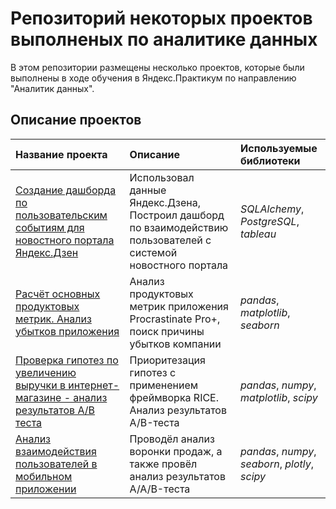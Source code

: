 # Репозиторий некоторых проектов выполненых по аналитике данных

В этом репозитории размещены несколько проектов, которые были выполнены в ходе обучения в Яндекс.Практикум по направлению "Аналитик данных".

## Описание проектов

| Название проекта                                                                                                                                                                                                                                                                                                                                                                                                                                                                                                                                                                                                                                                                                                                                                                                               | Описание                                                                                                        | Используемые библиотеки                         |
| :------------------------------------------------------------------------------------------------------------------------------------------------------------------------------------------------------------------------------------------------------------------------------------------------------------------------------------------------------------------------------------------------------------------------------------------------------------------------------------------------------------------------------------------------------------------------------------------------------------------------------------------------------------------------------------------------------------------------------------------------------------------------------------------------------------- | :-------------------------------------------------------------------------------------------------------------- | :---------------------------------------------- |
| [Создание дашборда по пользовательским событиям для новостного портала Яндекс.Дзен](https://github.com/AAleshechkin/Yandex-Practicum_projects/blob/main/%D0%90%D0%BD%D0%B0%D0%BB%D0%B8%D0%B7%20%D0%B2%D0%B7%D0%B0%D0%B8%D0%BC%D0%BE%D0%B4%D0%B5%D0%B9%D1%81%D1%82%D0%B2%D0%B8%D1%8F%20%D0%BF%D0%BE%D0%BB%D1%8C%D0%B7%D0%BE%D0%B2%D0%B0%D1%82%D0%B5%D0%BB%D0%B5%D0%B9%20%D1%81%20%D0%BA%D0%B0%D1%80%D1%82%D0%BE%D1%87%D0%BA%D0%B0%D0%BC%D0%B8%20%D0%BD%D0%B0%20%D0%AF%D0%BD%D0%B4%D0%B5%D0%BA%D1%81.%D0%94%D0%B7%D0%B5%D0%BD/%D0%A1%D1%81%D1%8B%D0%BB%D0%BA%D0%B0%20%D0%BD%D0%B0%20%D0%B4%D0%B0%D1%88%D0%B1%D0%BE%D1%80%D0%B4.txt)                                                                                                                                                                              | Использовал данные Яндекс.Дзена, Построил дашборд по взаимодействию пользователей с системой новостного портала | _SQLAlchemy_, _PostgreSQL_, _tableau_           |
| [Расчёт основных продуктовых метрик. Анализ убытков приложения](https://github.com/AAleshechkin/Yandex-Practicum_projects/blob/main/%D0%A0%D0%B0%D1%81%D1%87%D1%91%D1%82%20%D0%BE%D1%81%D0%BD%D0%BE%D0%B2%D0%BD%D1%8B%D1%85%20%D0%BF%D1%80%D0%BE%D0%B4%D1%83%D0%BA%D1%82%D0%BE%D0%B2%D1%8B%D1%85%20%D0%BC%D0%B5%D1%82%D1%80%D0%B8%D0%BA/%D0%A0%D0%B0%D1%81%D1%87%D1%91%D1%82%20%D0%BE%D1%81%D0%BD%D0%BE%D0%B2%D0%BD%D1%8B%D1%85%20%D0%BF%D1%80%D0%BE%D0%B4%D1%83%D0%BA%D1%82%D0%BE%D0%B2%D1%8B%D1%85%20%D0%BC%D0%B5%D1%82%D1%80%D0%B8%D0%BA.ipynb)                                                                                                                                                                                                                                                              | Анализ продуктовых метрик приложения Procrastinate Pro+, поиск причины убытков компании                         | _pandas_, _matplotlib_, _seaborn_               |
| [Проверка гипотез по увеличению выручки в интернет-магазине - анализ результатов А/В теста](https://github.com/AAleshechkin/Yandex-Practicum_projects/blob/main/%D0%A3%D0%B2%D0%B5%D0%BB%D0%B8%D1%87%D0%B5%D0%BD%D0%B8%D0%B5%20%D0%B2%D1%8B%D1%80%D1%83%D1%87%D0%BA%D0%B8%20%D0%BA%D0%BE%D0%BC%D0%BF%D0%B0%D0%BD%D0%B8%D0%B8%20%D0%BA%D1%80%D1%83%D0%BF%D0%BD%D0%BE%D0%B3%D0%BE%20%D0%B8%D0%BD%D1%82%D0%B5%D1%80%D0%B5%D0%BD%D1%82-%D0%BC%D0%B0%D0%B3%D0%B0%D0%B7%D0%B8%D0%BD%D0%B0/%D0%A3%D0%B2%D0%B5%D0%BB%D0%B8%D1%87%D0%B5%D0%BD%D0%B8%D0%B5%20%D0%B2%D1%8B%D1%80%D1%83%D1%87%D0%BA%D0%B8%20%D0%BA%D0%BE%D0%BC%D0%BF%D0%B0%D0%BD%D0%B8%D0%B8%20%D0%BA%D1%80%D1%83%D0%BF%D0%BD%D0%BE%D0%B3%D0%BE%20%D0%B8%D0%BD%D1%82%D0%B5%D1%80%D0%B5%D0%BD%D1%82-%D0%BC%D0%B0%D0%B3%D0%B0%D0%B7%D0%B8%D0%BD%D0%B0.ipynb) | Приоритезация гипотез с применением фреймворка RICE. Анализ результатов A/B-теста                               | _pandas_, _numpy_, _matplotlib_, _scipy_        |
| [Анализ взаимодействия пользователей в мобильном приложении](https://github.com/AAleshechkin/Yandex-Practicum_projects/blob/main/%D0%98%D0%B7%D1%83%D1%87%D0%B5%D0%BD%D0%B8%D0%B5%20%D0%B2%D0%BE%D1%80%D0%BE%D0%BD%D0%BA%D0%B8%20%D0%BF%D1%80%D0%BE%D0%B4%D0%B0%D0%B6.%20%D0%90%D0%BD%D0%B0%D0%BB%D0%B8%D0%B7%20%D1%80%D0%B5%D0%B7%D1%83%D0%BB%D1%8C%D1%82%D0%B0%D1%82%D0%BE%D0%B2%20A_A_B%20%D1%82%D0%B5%D1%81%D1%82%D0%B0/%D0%98%D0%B7%D1%83%D1%87%D0%B8%D0%BC%20%D0%B2%D0%BE%D1%80%D0%BE%D0%BD%D0%BA%D1%83%20%D0%BF%D1%80%D0%BE%D0%B4%D0%B0%D0%B6%20%D0%98%D1%81%D1%81%D0%BB%D0%B5%D0%B4%D0%BE%D0%B2%D0%B0%D0%BD%D0%B8%D0%B5%20%D1%80%D0%B5%D0%B7%D1%83%D0%BB%D1%8C%D1%82%D0%B0%D1%82%D0%B0%20A_A_B-%D1%82%D0%B5%D1%81%D1%82%D0%B0.ipynb)                                                                   | Проводёл анализ воронки продаж, а также провёл анализ результатов A/A/B-теста                                   | _pandas_, _numpy_, _seaborn_, _plotly_, _scipy_ |
